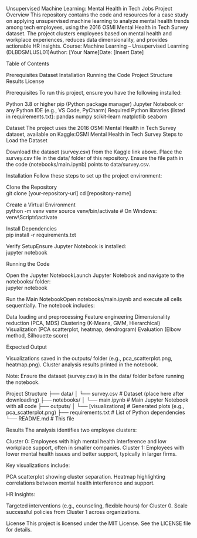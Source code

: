 Unsupervised Machine Learning: Mental Health in Tech Jobs
Project Overview
This repository contains the code and resources for a case study on applying unsupervised machine learning to analyze mental health trends among tech employees, using the 2016 OSMI Mental Health in Tech Survey dataset. The project clusters employees based on mental health and workplace experiences, reduces data dimensionality, and provides actionable HR insights.
Course: Machine Learning – Unsupervised Learning (DLBDSMLUSL01)Author: [Your Name]Date: [Insert Date]

Table of Contents

Prerequisites
Dataset
Installation
Running the Code
Project Structure
Results
License


Prerequisites
To run this project, ensure you have the following installed:

Python 3.8 or higher
pip (Python package manager)
Jupyter Notebook or any Python IDE (e.g., VS Code, PyCharm)
Required Python libraries (listed in requirements.txt):
pandas
numpy
scikit-learn
matplotlib
seaborn




Dataset
The project uses the 2016 OSMI Mental Health in Tech Survey dataset, available on Kaggle:OSMI Mental Health in Tech Survey
Steps to Load the Dataset

Download the dataset (survey.csv) from the Kaggle link above.
Place the survey.csv file in the data/ folder of this repository.
Ensure the file path in the code (notebooks/main.ipynb) points to data/survey.csv.


Installation
Follow these steps to set up the project environment:

Clone the Repository  
git clone [your-repository-url]
cd [repository-name]


Create a Virtual Environment  
python -m venv venv
source venv/bin/activate  # On Windows: venv\Scripts\activate


Install Dependencies  
pip install -r requirements.txt


Verify SetupEnsure Jupyter Notebook is installed:  
jupyter notebook




Running the Code

Open the Jupyter NotebookLaunch Jupyter Notebook and navigate to the notebooks/ folder:  
jupyter notebook


Run the Main NotebookOpen notebooks/main.ipynb and execute all cells sequentially. The notebook includes:

Data loading and preprocessing
Feature engineering
Dimensionality reduction (PCA, MDS)
Clustering (K-Means, GMM, Hierarchical)
Visualization (PCA scatterplot, heatmap, dendrogram)
Evaluation (Elbow method, Silhouette score)


Expected Output  

Visualizations saved in the outputs/ folder (e.g., pca_scatterplot.png, heatmap.png).
Cluster analysis results printed in the notebook.



Note: Ensure the dataset (survey.csv) is in the data/ folder before running the notebook.

Project Structure
├── data/
│   └── survey.csv              # Dataset (place here after downloading)
├── notebooks/
│   └── main.ipynb             # Main Jupyter Notebook with all code
├── outputs/
│   └── [visualizations]       # Generated plots (e.g., pca_scatterplot.png)
├── requirements.txt           # List of Python dependencies
└── README.md                  # This file


Results
The analysis identifies two employee clusters:

Cluster 0: Employees with high mental health interference and low workplace support, often in smaller companies.
Cluster 1: Employees with lower mental health issues and better support, typically in larger firms.

Key visualizations include:

PCA scatterplot showing cluster separation.
Heatmap highlighting correlations between mental health interference and support.

HR Insights:

Targeted interventions (e.g., counseling, flexible hours) for Cluster 0.
Scale successful policies from Cluster 1 across organizations.


License
This project is licensed under the MIT License. See the LICENSE file for details.
